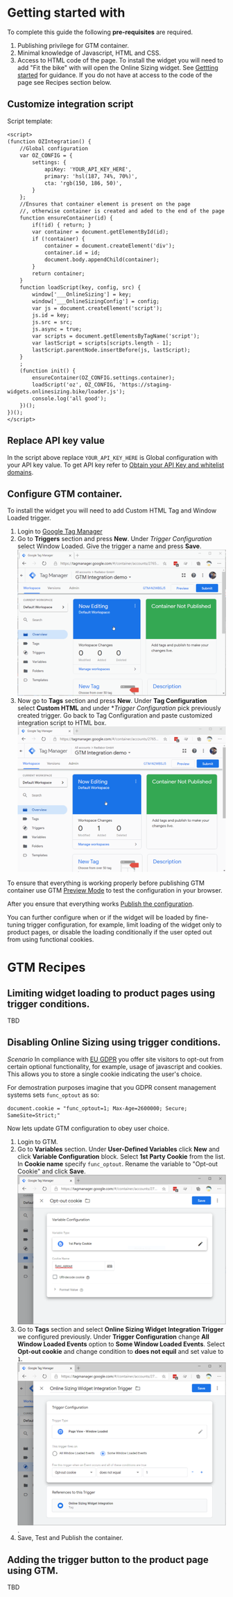 # Getting started with

To complete this guide the following **pre-requisites** are required.
1. Publishing privilege for GTM container.
2. Minimal knowledge of Javascript, HTML and CSS.
3. Access to HTML code of the page. To install the widget you will need to add "Fit the bike" with will open the Online Sizing widget. See [Gettting started](https://support.google.com/tagmanager/answer/6107163?hl=en&ref_topic=9001798) for guidance. If you do not have at access to the code of the page see Recipes section below.


## Customize integration script

Script template:

```
<script>
(function OZIntegration() {
    //Global configuration
    var OZ_CONFIG = {
        settings: {
            apiKey: 'YOUR_API_KEY_HERE',
            primary: 'hsl(187, 74%, 70%)',
            cta: 'rgb(150, 186, 50)',
        }
    };
    //Ensures that container element is present on the page
    //, otherwise container is created and aded to the end of the page
    function ensureContainer(id) {
		if(!id) { return; }
        var container = document.getElementById(id);
        if (!container) {
            container = document.createElement('div');
            container.id = id;
            document.body.appendChild(container);
        }
        return container;
    }
    function loadScript(key, config, src) {
        window['___OnlineSizing'] = key;
        window['___OnlineSizingConfig'] = config;
        var js = document.createElement('script');
        js.id = key;
        js.src = src;
        js.async = true;
        var scripts = document.getElementsByTagName('script');
        var lastScript = scripts[scripts.length - 1];
        lastScript.parentNode.insertBefore(js, lastScript);
    }
    ;
    (function init() {
        ensureContainer(OZ_CONFIG.settings.container);
        loadScript('oz', OZ_CONFIG, 'https://staging-widgets.onlinesizing.bike/loader.js');
        console.log('all good');
    })();
})();
</script>
```
## Replace API key value

In the script above replace `YOUR_API_KEY_HERE` is Global configuration with your API key value. To get API key refer to [Obtain your API Key and whitelist domains](
https://docs.onlinesizing.bike/docs/getting-started/#step-1-obtain-your-api-key-and-whitelist-domains).


## Configure GTM container.

To install the widget you will need to add Custom HTML Tag and Window Loaded trigger.

1. Login to [Google Tag Manager](http://tagmanager.google.com/)
2. Go to **Triggers** section and press **New**. Under *Trigger Configuration* select Window Loaded. Give the trigger a name and press **Save**.
![Trigger](gtm-create-trigger.gif "Configuring Window Loaded Trigger")
3. Now go to **Tags** section and press **New**. Under **Tag Configuration** select **Custom HTML** and under **Trigger Configuration* pick previously created trigger. Go back to Tag Configuration and paste customized integration script to HTML box.
![Tag](gtm-create-tag.gif "Configuring Tag")

To ensure that everything is working properly before publishing GTM container use GTM [Preview Mode](https://support.google.com/tagmanager/answer/6107056?hl=en#) to test the configuration in your browser.

After you ensure that everything works [Publish the configuration](https://support.google.com/tagmanager/answer/6107163?hl=en&ref_topic=9001798).

You can further configure when or if the widget will be loaded by fine-tuning trigger configuration, for example, limit loading of the widget only to product pages, or disable the loading conditionally if the user opted out from using functional cookies.

# GTM Recipes

## Limiting widget loading to product pages using trigger conditions.
TBD

## Disabling Online Sizing using trigger conditions.
*Scenario* In compliance with [EU GDPR](https://en.wikipedia.org/wiki/General_Data_Protection_Regulation) you offer site visitors to opt-out from certain optional functionality, for example, usage of javascript and cookies. This allows you to store a single cookie indicating the user's choice.

For demostration purposes imagine that you GDPR consent management systems sets `func_optout` as so: 

```
document.cookie = "func_optout=1; Max-Age=2600000; Secure; SameSite=Strict;"
```

Now lets update GTM configuration to obey user choice.

1. Login to GTM.
2. Go to **Variables** section. Under **User-Defined Variables** click **New** and click **Variable Configuration** block. Select **1st Party Cookie** from the list. In **Cookie name** specify `func_optout`. Rename the variable to "Opt-out Cookie" and click **Save**.
![Cookie](func_opt_out_cookie_variable.png "Configuring 1st party cookie variable")
3. Go to **Tags** section and select **Online Sizing Widget Integration Trigger** we configured previously. Under **Trigger Configuration** change **All Window Loaded Events** option to **Some Window Loaded Events**. Select **Opt-out cookie** and change condition to **does not equil** and set value to `1`.
![Cookie](trigger_condition.png "Setting trigger condition").
4. Save, Test and Publish the container.

## Adding the trigger button to the product page using GTM.
TBD

## 




